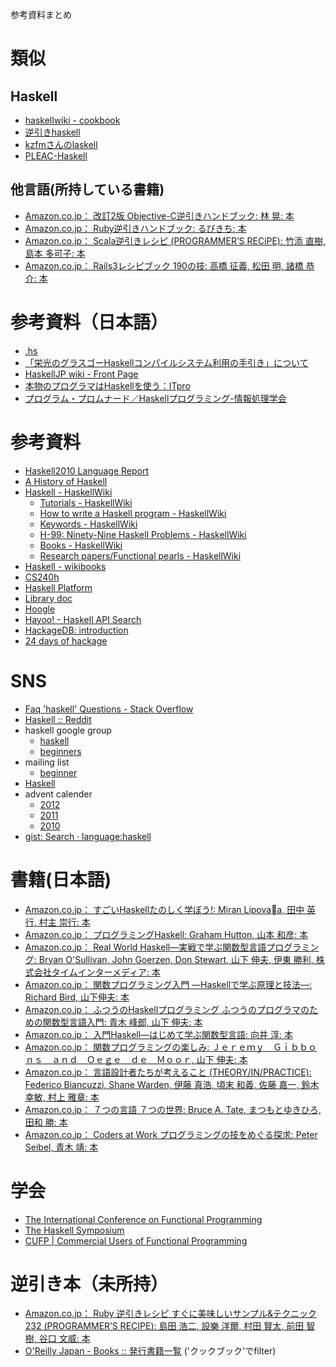参考資料まとめ

類似
====

Haskell
----

- [haskellwiki - cookbook](http://blog.gmane.org/gmane.comp.lang.haskell.beginners)
- [逆引きhaskell](https://sites.google.com/site/klovelab/Home/tips)
- [kzfmさんのlaskell](http://kzfm.github.com/laskell/index.html)
- [PLEAC-Haskell](http://pleac.sourceforge.net/pleac_haskell/index.html)

他言語(所持している書籍)
----

- [Amazon.co.jp： 改訂2版 Objective-C逆引きハンドブック: 林 晃: 本](http://www.amazon.co.jp/%E6%94%B9%E8%A8%822%E7%89%88-Objective-C%E9%80%86%E5%BC%95%E3%81%8D%E3%83%8F%E3%83%B3%E3%83%89%E3%83%96%E3%83%83%E3%82%AF-%E6%9E%97-%E6%99%83/dp/4863541058/ref=sr_1_15?s=books&ie=UTF8&qid=1361683707&sr=1-15)
- [Amazon.co.jp： Ruby逆引きハンドブック: るびきち: 本](http://www.amazon.co.jp/Ruby%E9%80%86%E5%BC%95%E3%81%8D%E3%83%8F%E3%83%B3%E3%83%89%E3%83%96%E3%83%83%E3%82%AF-%E3%82%8B%E3%81%B3%E3%81%8D%E3%81%A1/dp/4863540221/ref=sr_1_1?s=books&ie=UTF8&qid=1361683737&sr=1-1)
- [Amazon.co.jp： Scala逆引きレシピ (PROGRAMMER’S RECiPE): 竹添 直樹, 島本 多可子: 本](http://www.amazon.co.jp/Scala%E9%80%86%E5%BC%95%E3%81%8D%E3%83%AC%E3%82%B7%E3%83%94-PROGRAMMER%E2%80%99S-RECiPE-%E7%AB%B9%E6%B7%BB-%E7%9B%B4%E6%A8%B9/dp/4798125415/ref=sr_1_5?s=books&ie=UTF8&qid=1361683737&sr=1-5)
- [Amazon.co.jp： Rails3レシピブック 190の技: 高橋 征義, 松田 明, 諸橋 恭介: 本](http://www.amazon.co.jp/Rails3%E3%83%AC%E3%82%B7%E3%83%94%E3%83%96%E3%83%83%E3%82%AF-190%E3%81%AE%E6%8A%80-%E9%AB%98%E6%A9%8B-%E5%BE%81%E7%BE%A9/dp/4797363827/ref=pd_sim_b_4)



参考資料（日本語）
====

- [.hs](https://sites.google.com/site/klovelab/Home)
- [「栄光のグラスゴーHaskellコンパイルシステム利用の手引き」について](http://www.kotha.net/ghcguide_ja/)
- [HaskellJP wiki - Front Page](http://wiki.haskell.jp/)
- [本物のプログラマはHaskellを使う：ITpro](http://itpro.nikkeibp.co.jp/article/COLUMN/20060915/248215/)
- [プログラム・プロムナード／Haskellプログラミング-情報処理学会](http://www.ipsj.or.jp/magazine/promenade.html)

参考資料
====

- [Haskell2010 Language Report](http://www.haskell.org/onlinereport/haskell2010/)
- [A History of Haskell](http://research.microsoft.com/en-us/um/people/simonpj/papers/history-of-haskell/index.htm)
- [Haskell - HaskellWiki](http://www.haskell.org/haskellwiki/Haskell)
    - [Tutorials - HaskellWiki](http://www.haskell.org/haskellwiki/Tutorials)
    - [How to write a Haskell program - HaskellWiki](http://www.haskell.org/haskellwiki/How_to_write_a_Haskell_program)
    - [Keywords - HaskellWiki](http://www.haskell.org/haskellwiki/Keywords)
    - [H-99: Ninety-Nine Haskell Problems - HaskellWiki](http://www.haskell.org/haskellwiki/H-99:_Ninety-Nine_Haskell_Problems)
    - [Books - HaskellWiki](http://www.haskell.org/haskellwiki/Books)
    - [Research papers/Functional pearls - HaskellWiki](http://www.haskell.org/haskellwiki/Research_papers/Functional_pearls)
- [Haskell - wikibooks](http://en.wikibooks.org/wiki/Haskell)
- [CS240h](http://www.scs.stanford.edu/11au-cs240h/)
- [Haskell Platform](http://lambda.haskell.org/platform/doc/current/start.html)
- [Library doc](http://lambda.haskell.org/platform/doc/current/frames.html)
- [Hoogle](http://www.haskell.org/hoogle/)
- [Hayoo! - Haskell API Search](http://holumbus.fh-wedel.de/hayoo/hayoo.html)
- [HackageDB: introduction](http://hackage.haskell.org/packages/hackage.html)
- [24 days of hackage](http://ocharles.org.uk/blog/)

SNS
====

- [Faq 'haskell' Questions - Stack Overflow](http://stackoverflow.com/questions/tagged/haskell)
- [Haskell :: Reddit](http://www.reddit.com/r/haskell/)
- haskell google group
    - [haskell](https://plus.google.com/communities/104818126031270146189?authuser)
    - [beginners](https://plus.google.com/communities/101629034466170191725/stream/f9341440-5ba7-4d76-970a-f0266a6fb9ad)
- mailing list
    - [beginner](http://blog.gmane.org/gmane.comp.lang.haskell.beginners)
- [Haskell](https://github.com/languages/Haskell)
- advent calender
    - [2012](http://partake.in/events/45a01d39-af5e-42f1-91c7-e8fcc91db244)
    - [2011](http://partake.in/events/eaea52c2-61ef-46d5-a855-3a2dde459e3a)
    - [2010](http://atnd.org/events/10631)
- [gist: Search · language:haskell](https://gist.github.com/search?q=language%3Ahaskell)

書籍(日本語)
====

- [Amazon.co.jp： すごいHaskellたのしく学ぼう!: Miran Lipovaa, 田中 英行, 村主 崇行: 本](http://www.amazon.co.jp/%E3%81%99%E3%81%94%E3%81%84Haskell%E3%81%9F%E3%81%AE%E3%81%97%E3%81%8F%E5%AD%A6%E3%81%BC%E3%81%86-Miran-Lipova%C4%8Da/dp/4274068854/ref=sr_1_1?s=books&ie=UTF8&qid=1361681315&sr=1-1)
- [Amazon.co.jp： プログラミングHaskell: Graham Hutton, 山本 和彦: 本](http://www.amazon.co.jp/%E3%83%97%E3%83%AD%E3%82%B0%E3%83%A9%E3%83%9F%E3%83%B3%E3%82%B0Haskell-Graham-Hutton/dp/4274067815/ref=sr_1_2?s=books&ie=UTF8&qid=1361681315&sr=1-2)
- [Amazon.co.jp： Real World Haskell―実戦で学ぶ関数型言語プログラミング: Bryan O'Sullivan, John Goerzen, Don Stewart, 山下 伸夫, 伊東 勝利, 株式会社タイムインターメディア: 本](http://www.amazon.co.jp/Real-World-Haskell%E2%80%95%E5%AE%9F%E6%88%A6%E3%81%A7%E5%AD%A6%E3%81%B6%E9%96%A2%E6%95%B0%E5%9E%8B%E8%A8%80%E8%AA%9E%E3%83%97%E3%83%AD%E3%82%B0%E3%83%A9%E3%83%9F%E3%83%B3%E3%82%B0-Bryan-OSullivan/dp/4873114233/ref=sr_1_3?s=books&ie=UTF8&qid=1361681315&sr=1-3)
- [Amazon.co.jp： 関数プログラミング入門 ―Haskellで学ぶ原理と技法―: Richard Bird, 山下伸夫: 本](http://www.amazon.co.jp/%E9%96%A2%E6%95%B0%E3%83%97%E3%83%AD%E3%82%B0%E3%83%A9%E3%83%9F%E3%83%B3%E3%82%B0%E5%85%A5%E9%96%80-%E2%80%95Haskell%E3%81%A7%E5%AD%A6%E3%81%B6%E5%8E%9F%E7%90%86%E3%81%A8%E6%8A%80%E6%B3%95%E2%80%95-Richard-Bird/dp/427406896X/ref=sr_1_4?s=books&ie=UTF8&qid=1361681316&sr=1-4)
- [Amazon.co.jp： ふつうのHaskellプログラミング ふつうのプログラマのための関数型言語入門: 青木 峰郎, 山下 伸夫: 本](http://www.amazon.co.jp/%E3%81%B5%E3%81%A4%E3%81%86%E3%81%AEHaskell%E3%83%97%E3%83%AD%E3%82%B0%E3%83%A9%E3%83%9F%E3%83%B3%E3%82%B0-%E3%81%B5%E3%81%A4%E3%81%86%E3%81%AE%E3%83%97%E3%83%AD%E3%82%B0%E3%83%A9%E3%83%9E%E3%81%AE%E3%81%9F%E3%82%81%E3%81%AE%E9%96%A2%E6%95%B0%E5%9E%8B%E8%A8%80%E8%AA%9E%E5%85%A5%E9%96%80-%E9%9D%92%E6%9C%A8-%E5%B3%B0%E9%83%8E/dp/4797336021/ref=sr_1_5?s=books&ie=UTF8&qid=1361681316&sr=1-5)
- [Amazon.co.jp： 入門Haskell―はじめて学ぶ関数型言語: 向井 淳: 本](http://www.amazon.co.jp/%E5%85%A5%E9%96%80Haskell%E2%80%95%E3%81%AF%E3%81%98%E3%82%81%E3%81%A6%E5%AD%A6%E3%81%B6%E9%96%A2%E6%95%B0%E5%9E%8B%E8%A8%80%E8%AA%9E-%E5%90%91%E4%BA%95-%E6%B7%B3/dp/4839919623/ref=sr_1_8?s=books&ie=UTF8&qid=1361681316&sr=1-8)
- [Amazon.co.jp： 関数プログラミングの楽しみ: Ｊｅｒｅｍｙ　Ｇｉｂｂｏｎｓ　ａｎｄ　Ｏｅｇｅ　ｄｅ　Ｍｏｏｒ, 山下 伸夫: 本](http://www.amazon.co.jp/%E9%96%A2%E6%95%B0%E3%83%97%E3%83%AD%E3%82%B0%E3%83%A9%E3%83%9F%E3%83%B3%E3%82%B0%E3%81%AE%E6%A5%BD%E3%81%97%E3%81%BF-%EF%BC%AA%EF%BD%85%EF%BD%92%EF%BD%85%EF%BD%8D%EF%BD%99-%EF%BC%A7%EF%BD%89%EF%BD%82%EF%BD%82%EF%BD%8F%EF%BD%8E%EF%BD%93-%EF%BD%81%EF%BD%8E%EF%BD%84-%EF%BC%AF%EF%BD%85%EF%BD%87%EF%BD%85-%EF%BD%84%EF%BD%85-%EF%BC%AD%EF%BD%8F%EF%BD%8F%EF%BD%92/dp/4274068056/ref=sr_1_7?s=books&ie=UTF8&qid=1361681316&sr=1-7)
- [Amazon.co.jp： 言語設計者たちが考えること (THEORY/IN/PRACTICE): Federico Biancuzzi, Shane Warden, 伊藤 真浩, 頃末 和義, 佐藤 嘉一, 鈴木 幸敏, 村上 雅章: 本](http://www.amazon.co.jp/%E8%A8%80%E8%AA%9E%E8%A8%AD%E8%A8%88%E8%80%85%E3%81%9F%E3%81%A1%E3%81%8C%E8%80%83%E3%81%88%E3%82%8B%E3%81%93%E3%81%A8-THEORY-PRACTICE-Federico-Biancuzzi/dp/4873114713/ref=sr_1_1?s=books&ie=UTF8&qid=1361681447&sr=1-1)
- [Amazon.co.jp： ７つの言語 ７つの世界: Bruce A. Tate, まつもとゆきひろ, 田和 勝: 本](http://www.amazon.co.jp/%EF%BC%97%E3%81%A4%E3%81%AE%E8%A8%80%E8%AA%9E-%EF%BC%97%E3%81%A4%E3%81%AE%E4%B8%96%E7%95%8C-Bruce-A-Tate/dp/4274068579/ref=sr_1_6?s=books&ie=UTF8&qid=1361681316&sr=1-6)
- [Amazon.co.jp： Coders at Work プログラミングの技をめぐる探求: Peter Seibel, 青木 靖: 本](http://www.amazon.co.jp/Coders-Work-%E3%83%97%E3%83%AD%E3%82%B0%E3%83%A9%E3%83%9F%E3%83%B3%E3%82%B0%E3%81%AE%E6%8A%80%E3%82%92%E3%82%81%E3%81%90%E3%82%8B%E6%8E%A2%E6%B1%82-Peter-Seibel/dp/4274068471/ref=sr_1_1?s=books&ie=UTF8&qid=1361681439&sr=1-1)

学会
====

- [The International Conference on Functional Programming](http://www.icfpconference.org/)
- [The Haskell Symposium](http://www.haskell.org/haskell-symposium/)
- [CUFP | Commercial Users of Functional Programming](http://cufp.org/)

逆引き本（未所持）
====

- [Amazon.co.jp： Ruby 逆引きレシピ すぐに美味しいサンプル&テクニック 232 (PROGRAMMER’S RECIPE): 島田 浩二, 設樂 洋爾, 村田 賢太, 前田 智樹, 谷口 文威: 本](http://www.amazon.co.jp/%E9%80%86%E5%BC%95%E3%81%8D%E3%83%AC%E3%82%B7%E3%83%94-%E3%81%99%E3%81%90%E3%81%AB%E7%BE%8E%E5%91%B3%E3%81%97%E3%81%84%E3%82%B5%E3%83%B3%E3%83%97%E3%83%AB-%E3%83%86%E3%82%AF%E3%83%8B%E3%83%83%E3%82%AF-PROGRAMMER%E2%80%99S-RECIPE/dp/4798119881/ref=sr_1_2?s=books&ie=UTF8&qid=1361683737&sr=1-2)
- [O'Reilly Japan - Books :: 発行書籍一覧](http://www.oreilly.co.jp/catalog/) ('クックブック'でfilter)
